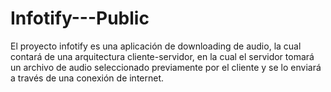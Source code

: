 # Infotify---Public
El proyecto infotify es una aplicación de downloading de audio, la cual contará de una arquitectura cliente-servidor, en la cual el servidor tomará un archivo de audio seleccionado previamente por el cliente y se lo enviará a través de una conexión de internet.

